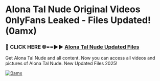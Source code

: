 # Alona Tal Nude Original Videos 0nlyFans Leaked - Files Updated! (0amx)

<h3>🔴 CLICK HERE 🌐==►► <a href="https://tinyurl.com/5h6xmrr3" rel="nofollow">Alona Tal Nude Updated Files</a></h3>

Get Alona Tal Nude and all content. Now you can access all videos and pictures of Alona Tal Nude. New Updated Files 2025!

[![0amx](https://i.imgur.com/KVD873Z.gif)](https://tinyurl.com/5h6xmrr3)
